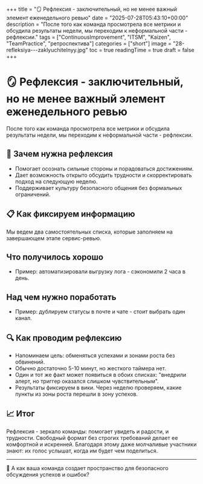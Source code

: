 +++
title = "🪞 Рефлексия - заключительный, но не менее важный элемент еженедельного ревью"
date = "2025-07-28T05:43:10+00:00"
description = "После того как команда просмотрела все метрики и обсудила результаты недели, мы переходим к неформальной части - рефлексии."
tags = ["ContinuousImprovement", "ITSM", "Kaizen", "TeamPractice", "ретроспектива"]
categories = ["short"]
image = "28-refleksiya---zaklyuchitelnyy.jpg"
toc = true
readingTime = true
draft = false
+++

# 🪞 Рефлексия - заключительный, но не менее важный элемент еженедельного ревью  
После того как команда просмотрела все метрики и обсудила результаты недели, мы переходим к неформальной части - рефлексии.  
  
## 🎯 Зачем нужна рефлексия  
* Помогает осознать сильные стороны и порадоваться достижениям.  
* Дает возможность открыто обсудить трудности и скорректировать подход на следующую неделю.  
* Поддерживает культуру безопасного общения без формальных ограничений.  
  
## 📋 Как фиксируем информацию  
Мы ведем два самостоятельных списка, которые заполняем на завершающем этапе сервис-ревью.  
## Что получилось хорошо  
* Пример: автоматизировали выгрузку лога - сэкономили 2 часа в день.  
## Над чем нужно поработать  
* Пример: дублируем статусы в почте и чате - стоит выбрать один канал.  
  
## 🔍 Как проводим рефлексию  
* Напоминаем цель: обменяться успехами и зонами роста без обвинений.  
* Обычно достаточно 5-10 минут, но жесткого таймера нет.  
* Один и тот же факт может появиться в обоих списках: "внедрили алерт, но триггер оказался слишком чувствительным".  
* Результаты фиксируем в вики. Через неделю проверяем, какие пункты из зоны роста перешли в зону успехов.  
  
## 📈 Итог  
Рефлексия - зеркало команды: помогает увидеть и радости, и трудности. Свободный формат без строгих требований делает ее комфортной и искренней. Благодаря этому даже молчаливые участники знают: их голос услышат, когда им будет чем поделиться.  
  
---  
  
🤔 А как ваша команда создает пространство для безопасного обсуждения успехов и ошибок?  
